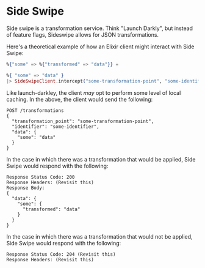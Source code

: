 # Side Swipe

Side swipe is a transformation service.
Think "Launch Darkly", but instead of feature flags, Sideswipe allows for JSON transformations.

Here's a theoretical example of how an Elixir client might interact with Side Swipe:
```elixir
%{"some" => %{"transformed" => "data"}} =

%{ "some" => "data" }
|> SideSwipeClient.intercept("some-transformation-point", "some-identifier")
```
Like launch-darkley, the client *may* opt to perform some level of local caching.
In the above, the client would send the following:

```
POST /transformations 
{
  "transformation_point": "some-transformation-point",
  "identifier": "some-identifier",
  "data": {
    "some": "data"
  }
}
```
In the case in which there was a transformation that would be applied, Side Swipe would respond with the following:
```
Response Status Code: 200
Response Headers: (Revisit this)
Response Body:
{
  "data": {
    "some": {
      "transformed": "data"
    }
  }
}
```
In the case in which there was a transformation that would not be applied, Side Swipe would respond with the following:
```
Response Status Code: 204 (Revisit this)
Response Headers: (Revisit this)
```



